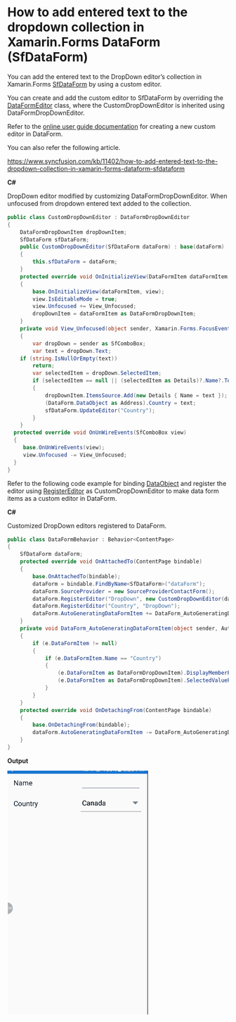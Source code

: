 # How to add entered text to the dropdown collection in Xamarin.Forms DataForm (SfDataForm)

You can add the entered text to the DropDown editor’s collection in Xamarin.Forms [SfDataForm](https://help.syncfusion.com/xamarin/dataform/getting-started?) by using a custom editor.

You can create and add the custom editor to SfDataForm by overriding the [DataFormEditor](https://help.syncfusion.com/cr/cref_files/xamarin/Syncfusion.SfDataForm.XForms~Syncfusion.XForms.DataForm.Editors.DataFormEditor?) class, where the CustomDropDownEditor is inherited using DataFormDropDownEditor.

Refer to the [online user guide documentation](https://help.syncfusion.com/xamarin/sfdataform/editors?) for creating a new custom editor in DataForm.

You can also refer the following article.

https://www.syncfusion.com/kb/11402/how-to-add-entered-text-to-the-dropdown-collection-in-xamarin-forms-dataform-sfdataform

**C#**

DropDown editor modified by customizing DataFormDropDownEditor. When unfocused from dropdown entered text added to the collection.
``` c#
public class CustomDropDownEditor : DataFormDropDownEditor
{
    DataFormDropDownItem dropDownItem;
    SfDataForm sfDataForm;
    public CustomDropDownEditor(SfDataForm dataForm) : base(dataForm)
    {
        this.sfDataForm = dataForm;
    }
    protected override void OnInitializeView(DataFormItem dataFormItem, SfComboBox view)
    {
        base.OnInitializeView(dataFormItem, view);
        view.IsEditableMode = true;
        view.Unfocused += View_Unfocused; 
        dropDownItem = dataFormItem as DataFormDropDownItem;
    }
    private void View_Unfocused(object sender, Xamarin.Forms.FocusEventArgs e)
    {
        var dropDown = sender as SfComboBox;
        var text = dropDown.Text;
    if (string.IsNullOrEmpty(text))
        return;
        var selectedItem = dropDown.SelectedItem;
        if (selectedItem == null || (selectedItem as Details)?.Name?.ToString() != text)
        {
            dropDownItem.ItemsSource.Add(new Details { Name = text });
            (DataForm.DataObject as Address).Country = text;
            sfDataForm.UpdateEditor("Country");
        }
    }
  protected override void OnUnWireEvents(SfComboBox view)
  {
     base.OnUnWireEvents(view);
     view.Unfocused -= View_Unfocused;
  }
}
```
Refer to the following code example for binding [DataObject](https://help.syncfusion.com/xamarin-android/sfdataform/getting-started?) and register the editor using [RegisterEditor](https://help.syncfusion.com/cr/cref_files/xamarin-android/Syncfusion.SfDataForm.Android~Syncfusion.Android.DataForm.SfDataForm~RegisterEditor.html?) as CustomDropDownEditor to make data form items as a custom editor in DataForm.

**C#**

Customized DropDown editors registered to DataForm.
``` c#
public class DataFormBehavior : Behavior<ContentPage>
{
    SfDataForm dataForm;
    protected override void OnAttachedTo(ContentPage bindable)
    {
        base.OnAttachedTo(bindable);
        dataForm = bindable.FindByName<SfDataForm>("dataForm");
        dataForm.SourceProvider = new SourceProviderContactForm();
        dataForm.RegisterEditor("DropDown", new CustomDropDownEditor(dataForm));
        dataForm.RegisterEditor("Country", "DropDown");
        dataForm.AutoGeneratingDataFormItem += DataForm_AutoGeneratingDataFormItem;
    }
    private void DataForm_AutoGeneratingDataFormItem(object sender, AutoGeneratingDataFormItemEventArgs e)
    {
        if (e.DataFormItem != null)
        {
            if (e.DataFormItem.Name == "Country")
            {
                (e.DataFormItem as DataFormDropDownItem).DisplayMemberPath = "Name";
                (e.DataFormItem as DataFormDropDownItem).SelectedValuePath = "Name";
            }
        }
    }
    protected override void OnDetachingFrom(ContentPage bindable)
    {
        base.OnDetachingFrom(bindable);
        dataForm.AutoGeneratingDataFormItem -= DataForm_AutoGeneratingDataFormItem;
    }
}
```
**Output**

![DropDownCollectionUpdate](https://github.com/SyncfusionExamples/dropdown-collection-update-dataform/blob/master/ScreenShots/DropDownCollectionUpdate.gif)
